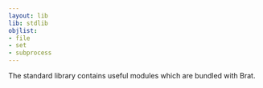 ```yaml
---
layout: lib
lib: stdlib
objlist:
- file
- set
- subprocess
---
```


The standard library contains useful modules which are bundled with Brat.
